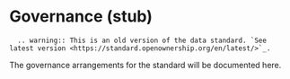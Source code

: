 Governance (stub)
==========


```eval_rst
  .. warning:: This is an old version of the data standard. `See latest version <https://standard.openownership.org/en/latest/>`_.
```


The governance arrangements for the standard will be documented here.